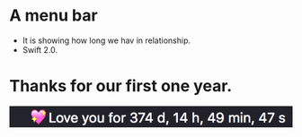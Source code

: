# A menu bar

- It is showing how long we hav in relationship.
- Swift 2.0.

# Thanks for our first one year.

![](https://raw.githubusercontent.com/coolspring1293/Iris/master/srcreenshot.png)
